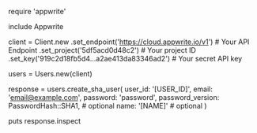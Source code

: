 require 'appwrite'

include Appwrite

client = Client.new
    .set_endpoint('https://cloud.appwrite.io/v1') # Your API Endpoint
    .set_project('5df5acd0d48c2') # Your project ID
    .set_key('919c2d18fb5d4...a2ae413da83346ad2') # Your secret API key

users = Users.new(client)

response = users.create_sha_user(
    user_id: '[USER_ID]',
    email: 'email@example.com',
    password: 'password',
    password_version: PasswordHash::SHA1, # optional
    name: '[NAME]' # optional
)

puts response.inspect
